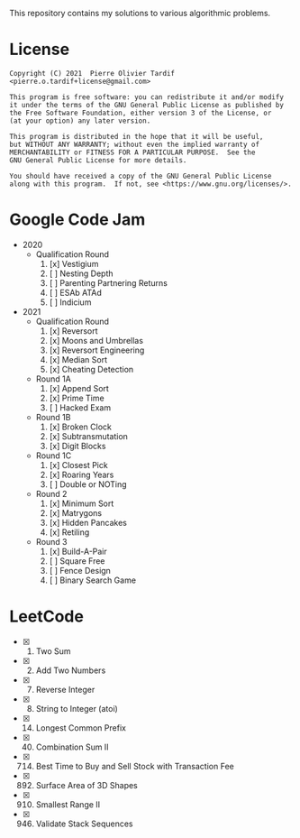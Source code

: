 This repository contains my solutions to various algorithmic problems.

# License

```
Copyright (C) 2021  Pierre Olivier Tardif <pierre.o.tardif+license@gmail.com>

This program is free software: you can redistribute it and/or modify
it under the terms of the GNU General Public License as published by
the Free Software Foundation, either version 3 of the License, or
(at your option) any later version.

This program is distributed in the hope that it will be useful,
but WITHOUT ANY WARRANTY; without even the implied warranty of
MERCHANTABILITY or FITNESS FOR A PARTICULAR PURPOSE.  See the
GNU General Public License for more details.

You should have received a copy of the GNU General Public License
along with this program.  If not, see <https://www.gnu.org/licenses/>.
```

# Google Code Jam

- 2020
	- Qualification Round
		1. [x] Vestigium
		2. [ ] Nesting Depth
		3. [ ] Parenting Partnering Returns
		4. [ ] ESAb ATAd
		5. [ ] Indicium
- 2021
	- Qualification Round
		1. [x] Reversort
		2. [x] Moons and Umbrellas
		3. [x] Reversort Engineering
		4. [x] Median Sort
		5. [x] Cheating Detection
	- Round 1A
		1. [x] Append Sort
		2. [x] Prime Time
		3. [ ] Hacked Exam
	- Round 1B
		1. [x] Broken Clock
		2. [x] Subtransmutation
		3. [x] Digit Blocks
	- Round 1C
		1. [x] Closest Pick
		2. [x] Roaring Years
		3. [ ] Double or NOTing
	- Round 2
		1. [x] Minimum Sort
		2. [x] Matrygons
		3. [x] Hidden Pancakes
		4. [x] Retiling
	- Round 3
		1. [x] Build-A-Pair
		2. [ ] Square Free
		3. [ ] Fence Design
		4. [ ] Binary Search Game

# LeetCode

- [x] 1. Two Sum
- [x] 2. Add Two Numbers
- [x] 7. Reverse Integer
- [x] 8. String to Integer (atoi)
- [x] 14. Longest Common Prefix
- [x] 40. Combination Sum II
- [x] 714. Best Time to Buy and Sell Stock with Transaction Fee
- [x] 892. Surface Area of 3D Shapes
- [x] 910. Smallest Range II
- [x] 946. Validate Stack Sequences
